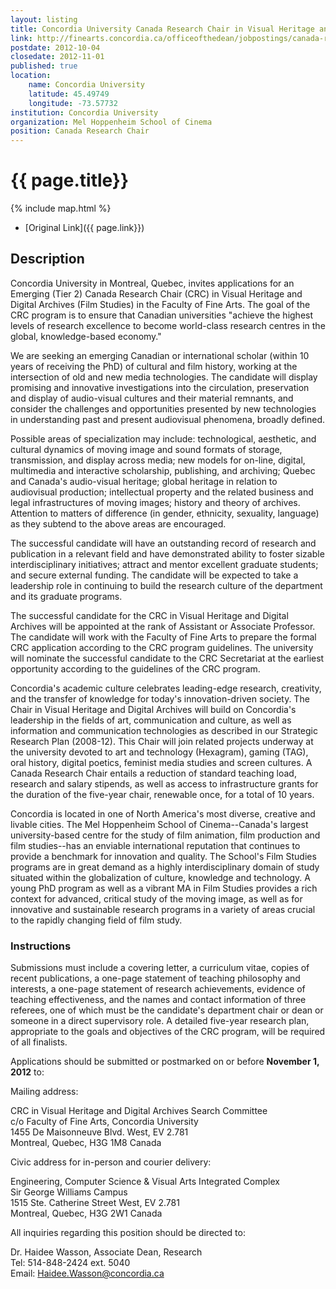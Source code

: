 ```yaml
---
layout: listing
title: Concordia University Canada Research Chair in Visual Heritage and Digital Archives
link: http://finearts.concordia.ca/officeofthedean/jobpostings/canada-research-chair-in-visual-heritage-and-digital-archives.php
postdate: 2012-10-04
closedate: 2012-11-01
published: true
location:
    name: Concordia University
    latitude: 45.49749
    longitude: -73.57732
institution: Concordia University
organization: Mel Hoppenheim School of Cinema
position: Canada Research Chair 
---
```



# {{ page.title}}

{% include map.html %}



* [Original Link]({{ page.link}})

## Description

Concordia University in Montreal, Quebec, invites applications for an Emerging (Tier 2) Canada Research Chair (CRC) in Visual Heritage and Digital Archives (Film Studies) in the Faculty of Fine Arts. The goal of the CRC program is to ensure that Canadian universities "achieve the highest levels of research excellence to become world-class research centres in the global, knowledge-based economy." 

We are seeking an emerging Canadian or international scholar (within 10 years of receiving the PhD) of cultural and film history, working at the intersection of old and new media technologies. The candidate will display promising and innovative investigations into the circulation, preservation and display of audio-visual cultures and their material remnants, and consider the challenges and opportunities presented by new technologies in understanding past and present audiovisual phenomena, broadly defined.

Possible areas of specialization may include: technological, aesthetic, and cultural dynamics of moving image and sound formats of storage, transmission, and display across media; new models for on-line, digital, multimedia and interactive scholarship, publishing, and archiving; Quebec and Canada's audio-visual heritage; global heritage in relation to audiovisual production; intellectual property and the related business and legal infrastructures of moving images; history and theory of archives. Attention to matters of difference (in gender, ethnicity, sexuality, language) as they subtend to the above areas are encouraged.

The successful candidate will have an outstanding record of research and publication in a relevant field and have demonstrated ability to foster sizable interdisciplinary initiatives; attract and mentor excellent graduate students; and secure external funding. The candidate will be expected to take a leadership role in continuing to build the research culture of the department and its graduate programs.

The successful candidate for the CRC in Visual Heritage and Digital Archives will be appointed at the rank of Assistant or Associate Professor. The candidate will work with the Faculty of Fine Arts to prepare the formal CRC application according to the CRC program guidelines. The university will nominate the successful candidate to the CRC Secretariat at the earliest opportunity according to the guidelines of the CRC program.

Concordia's academic culture celebrates leading-edge research, creativity, and the transfer of knowledge for today's innovation-driven society. The Chair in Visual Heritage and Digital Archives will build on Concordia's leadership in the fields of art, communication and culture, as well as information and communication technologies as described in our Strategic Research Plan (2008-12). This Chair will join related projects underway at the university devoted to art and technology (Hexagram), gaming (TAG), oral history, digital poetics, feminist media studies and screen cultures. A Canada Research Chair entails a reduction of standard teaching load, research and salary stipends, as well as access to infrastructure grants for the duration of the five-year chair, renewable once, for a total of 10 years.

Concordia is located in one of North America's most diverse, creative and livable cities. The Mel Hoppenheim School of Cinema--Canada's largest university-based centre for the study of film animation, film production and film studies--has an enviable international reputation that continues to provide a benchmark for innovation and quality. The School's Film Studies programs are in great demand as a highly interdisciplinary domain of study situated within the globalization of culture, knowledge and technology. A young PhD program as well as a vibrant MA in Film Studies provides a rich context for advanced, critical study of the moving image, as well as for innovative and sustainable research programs in a variety of areas crucial to the rapidly changing field of film study.

### Instructions
Submissions must include a covering letter, a curriculum vitae, copies of recent publications, a one-page statement of teaching philosophy and interests, a one-page statement of research achievements, evidence of teaching effectiveness, and the names and contact information of three referees, one of which must be the candidate's department chair or dean or someone in a direct supervisory role. A detailed five-year research plan, appropriate to the goals and objectives of the CRC program, will be required of all finalists. 

Applications should be submitted or postmarked on or before **November 1, 2012** to:

Mailing address:

CRC in Visual Heritage and Digital Archives Search Committee  
c/o Faculty of Fine Arts, Concordia University  
1455 De Maisonneuve Blvd. West, EV 2.781  
Montreal, Quebec, H3G 1M8  Canada  

Civic address for in-person and courier delivery:

Engineering, Computer Science & Visual Arts Integrated Complex  
Sir George Williams Campus  
1515 Ste. Catherine Street West, EV 2.781  
Montreal, Quebec, H3G 2W1  Canada  

All inquiries regarding this position should be directed to: 

Dr. Haidee Wasson, Associate Dean, Research  
Tel: 514-848-2424 ext. 5040  
Email: Haidee.Wasson@concordia.ca  
